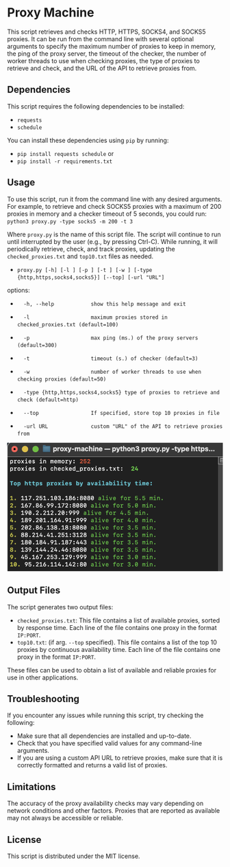 # Proxy Machine

This script retrieves and checks HTTP, HTTPS, SOCKS4, and SOCKS5 proxies. It can be run from the command line with several optional arguments to specify the maximum number of proxies to keep in memory, the ping of the proxy server, the timeout of the checker, the number of worker threads to use when checking proxies, the type of proxies to retrieve and check, and the URL of the API to retrieve proxies from.

## Dependencies

This script requires the following dependencies to be installed:

- `requests`
- `schedule`

You can install these dependencies using `pip` by running:
- `pip install requests schedule` or 
- `pip install -r requirements.txt`

## Usage

To use this script, run it from the command line with any desired arguments. For example, to retrieve and check SOCKS5 proxies with a maximum of 200 proxies in memory and a checker timeout of 5 seconds, you could run:
`python3 proxy.py -type socks5 -m 200 -t 3`

Where `proxy.py` is the name of this script file. The script will continue to run until interrupted by the user (e.g., by pressing Ctrl-C). While running, it will periodically retrieve, check, and track proxies, updating the `checked_proxies.txt` and `top10.txt` files as needed.

- `proxy.py [-h] [-l ] [-p ] [-t ] [-w ]
                [-type {http,https,socks4,socks5}] [--top] [-url "URL"]`


options:
- `  -h, --help            show this help message and exit`
  
- `  -l                    maximum proxies stored in checked_proxies.txt (default=100)`
  
- `  -p                    max ping (ms.) of the proxy servers (default=300)`
                        
- `  -t                    timeout (s.) of checker (default=3)`
  
- `  -w                    number of worker threads to use when checking proxies (default=50)`
  
- `  -type {http,https,socks4,socks5}
                        type of proxies to retrieve and check (default=http)`
                        
- `  --top                 If specified, store top 10 proxies in file`
  
- `  -url URL              custom "URL" of the API to retrieve proxies from`


![alt text](https://github.com/imhassla/proxy-machine/blob/main/image/demo1.png)

## Output Files

The script generates two output files:

- `checked_proxies.txt`: This file contains a list of available proxies, sorted by response time. Each line of the file contains one proxy in the format `IP:PORT`.
- `top10.txt`: (if arg. `--top` specified). This file contains a list of the top 10 proxies by continuous availability time. Each line of the file contains one proxy in the format `IP:PORT`.

These files can be used to obtain a list of available and reliable proxies for use in other applications.

## Troubleshooting

If you encounter any issues while running this script, try checking the following:

- Make sure that all dependencies are installed and up-to-date.
- Check that you have specified valid values for any command-line arguments.
- If you are using a custom API URL to retrieve proxies, make sure that it is correctly formatted and returns a valid list of proxies.

## Limitations

The accuracy of the proxy availability checks may vary depending on network conditions and other factors. Proxies that are reported as available may not always be accessible or reliable.

## License

This script is distributed under the MIT license. 
